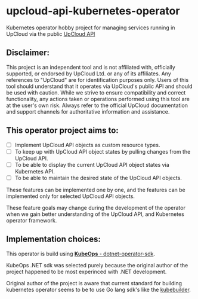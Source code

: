 # upcloud-api-kubernetes-operator
Kubernetes operator hobby project for managing services running in UpCloud via the public [UpCloud API](https://developers.upcloud.com/1.3/1-introduction/)

## Disclaimer:
This project is an independent tool and is not affiliated with, officially supported, or endorsed by UpCloud Ltd. or any of its affiliates.
Any references to "UpCloud" are for identification purposes only. Users of this tool should understand that it operates via UpCloud's public API and should be used with caution.
While we strive to ensure compatibility and correct functionality, any actions taken or operations performed using this tool are at the user's own risk.
Always refer to the official UpCloud documentation and support channels for authoritative information and assistance.

## This operator project aims to:
- [ ] Implement UpCloud API objects as custom resource types.
- [ ] To keep up with UpCloud API object states by pulling changes from the UpCloud API.
- [ ] To be able to display the current UpCloud API object states via Kubernetes API. 
- [ ] To be able to maintain the desired state of the UpCloud API objects.

These features can be implemented one by one, and the features can be implemented only for selected UpCloud API objects.

These feature goals may change during the development of the operator when we gain better understanding of the UpCloud API, and Kubernetes operator framework.

## Implementation choices:
This operator is build using [**KubeOps** - dotnet-operator-sdk](https://github.com/buehler/dotnet-operator-sdk).

KubeOps .NET sdk was selected purely because the original author of the project happened to be most experinced with .NET development.

Original author of the project is aware that current standard for building kubernetes operator seems to be to use Go lang sdk's like the [kubebuilder](https://book.kubebuilder.io).
